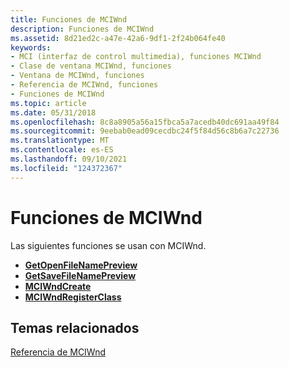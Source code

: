 ```yaml
---
title: Funciones de MCIWnd
description: Funciones de MCIWnd
ms.assetid: 8d21ed2c-a47e-42a6-9df1-2f24b064fe40
keywords:
- MCI (interfaz de control multimedia), funciones MCIWnd
- Clase de ventana MCIWnd, funciones
- Ventana de MCIWnd, funciones
- Referencia de MCIWnd, funciones
- Funciones de MCIWnd
ms.topic: article
ms.date: 05/31/2018
ms.openlocfilehash: 8c8a8905a56a15fbca5a7acedb40dc691aa49f84
ms.sourcegitcommit: 9eebab0ead09cecdbc24f5f84d56c8b6a7c22736
ms.translationtype: MT
ms.contentlocale: es-ES
ms.lasthandoff: 09/10/2021
ms.locfileid: "124372367"
---
```

# <a name="mciwnd-functions"></a>Funciones de MCIWnd

Las siguientes funciones se usan con MCIWnd.

-   [**GetOpenFileNamePreview**](/windows/desktop/api/Vfw/nf-vfw-getopenfilenamepreviewa)
-   [**GetSaveFileNamePreview**](/windows/desktop/api/Vfw/nf-vfw-getsavefilenamepreviewa)
-   [**MCIWndCreate**](/windows/desktop/api/Vfw/nf-vfw-mciwndcreatea)
-   [**MCIWndRegisterClass**](/windows/desktop/api/Vfw/nf-vfw-mciwndregisterclass)

## <a name="related-topics"></a>Temas relacionados

<dl> <dt>

[Referencia de MCIWnd](mciwnd-reference.md)
</dt> </dl>

 

 




